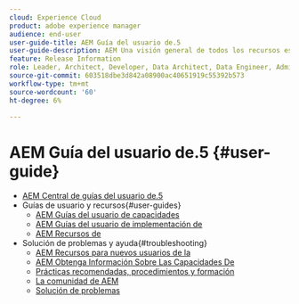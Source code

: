 ```yaml
---
cloud: Experience Cloud
product: adobe experience manager
audience: end-user
user-guide-title: AEM Guía del usuario de.5
user-guide-description: AEM Una visión general de todos los recursos esenciales para comprender, instalar, administrar y utilizar la versión 6.5 de la aplicación de la aplicación de datos de usuario de la aplicación de la aplicación de datos de usuario de la aplicación de la aplicación de datos de.
feature: Release Information
role: Leader, Architect, Developer, Data Architect, Data Engineer, Admin, User
source-git-commit: 603518dbe3d842a08900ac40651919c55392b573
workflow-type: tm+mt
source-wordcount: '60'
ht-degree: 6%

---
```



# AEM Guía del usuario de.5 {#user-guide}

+ [AEM Central de guías del usuario de.5](home.md)
+ Guías de usuario y recursos{#user-guides}
   + [AEM Guías del usuario de capacidades](capabilities.md)
   + [AEM Guías del usuario de implementación de](implementation.md)
   + [AEM Recursos de](resources.md)
+ Solución de problemas y ayuda{#troubleshooting}
   + [AEM Recursos para nuevos usuarios de la](new.md)
   + [AEM Obtenga Información Sobre Las Capacidades De](learn.md)
   + [Prácticas recomendadas, procedimientos y formación](best-practice.md)
   + [La comunidad de AEM](community.md)
   + [Solución de problemas](troubleshooting.md)
